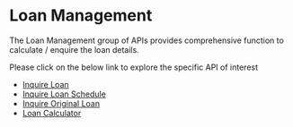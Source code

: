 # Loan Management

The Loan Management group of APIs provides comprehensive function to calculate / enquire the loan details.

Please click on the below link to explore the specific API of interest

- [Inquire Loan](./?path=docs/APIs/Loan-Management/Inquire-Loan.md)
- [Inquire Loan Schedule](./?path=docs/APIs/Loan-Management/Inquire-Original-Loan.md)
- [Inquire Original Loan](./?path=docs/APIs/Loan-Management/Inquire-Loan-Schedule.md)
- [Loan Calculator](./?path=docs/APIs/Loan-Management/Loan-Calculator.md)
